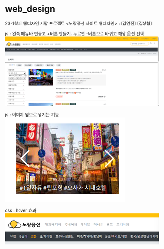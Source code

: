 # web_design
23-1학기 웹디자인 기말 프로젝트 &lt;노랑풍선 사이트 웹디자인> : [김연진] [김상협] 

js : 왼쪽 메뉴바 만들고 +버튼 만들기. 누르면 -버튼으로 바뀌고 해당 옵션 선택
![alt text](image.png)

js : 이미지 옆으로 넘기는 기능
![alt text](image-1.png)

css : hover 효과
![alt text](image-2.png)


